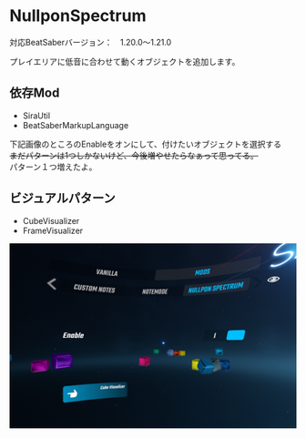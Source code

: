 # NullponSpectrum

対応BeatSaberバージョン：　1.20.0～1.21.0

プレイエリアに低音に合わせて動くオブジェクトを追加します。

## 依存Mod

- SiraUtil
- BeatSaberMarkupLanguage

下記画像のところのEnableをオンにして、付けたいオブジェクトを選択する  
~~まだパターンは1つしかないけど、今後増やせたらなぁって思ってる。~~  
パターン１つ増えたよ。

## ビジュアルパターン

- CubeVisualizer
- FrameVisualizer

![NullponSpcetrum](https://raw.githubusercontent.com/nullpon16tera/nullpon16tera.github.io/master/NullponSpectrum/modifierer.png "NullponSpcetrum")
